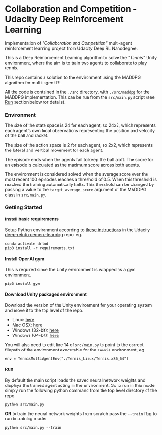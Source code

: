 # Collaboration and Competition - Udacity Deep Reinforcement Learning
Implementation of _"Collaboration and Competition"_ multi-agent reinforcement learning project from Udacity Deep RL Nanodegree.

This is a Deep Reinforcement Learning algorithm to solve the _"Tennis"_ Unity environment, where the aim is 
to train two agents to collaborate to play tennis.

This repo contains a solution to the environment using the MADDPG algorithm for multi-agent RL.

All the code is contained in the `./src` directory, with `./src/maddpg` for the MADDPG implementation. This 
can be run from the `src/main.py` script (see [Run](#run) section below for details).

### Environment
The size of the state space is 24 for each agent, so 24x2, which represents each agent's own local observations representing 
the position and velocity of the ball and racket.

The size of the action space is 2 for each agent, so 2x2, which represents the lateral and vertical movement for each agent.

The episode ends when the agents fail to keep the ball aloft. The score for an episode is calculated as the maximum score across
both agents.

The environment is considered solved when the average score over the most recent 100 episodes reaches a threshold of 0.5. 
When this threshold is reached the training automatically halts. This threshold can be changed by passing a value to 
the `target_average_score` argument of the MADDPG class in `src/main.py`.

### Getting Started

#### Install basic requirements 
Setup Python environment according to [these instructions](https://github.com/udacity/deep-reinforcement-learning#dependencies) 
in the Udacity [deep-reinforcement-learning](https://github.com/udacity/deep-reinforcement-learning) repo.
eg.
```
conda activate drlnd
pip3 install -r requirements.txt
```

#### Install OpenAI gym
This is required since the Unity environment is wrapped as a gym environment.
```
pip3 install gym
```

#### Download Unity packaged environment
Download the version of the Unity environment for your operating system and move it to the top level of the repo. 

- Linux: [here](https://s3-us-west-1.amazonaws.com/udacity-drlnd/P3/Tennis/Tennis_Linux.zip)
- Mac OSX: [here](https://s3-us-west-1.amazonaws.com/udacity-drlnd/P3/Tennis/Tennis.app.zip)
- Windows (32-bit): [here](https://s3-us-west-1.amazonaws.com/udacity-drlnd/P3/Tennis/Tennis_Windows_x86.zip)
- Windows (64-bit): [here](https://s3-us-west-1.amazonaws.com/udacity-drlnd/P3/Tennis/Tennis_Windows_x86_64.zip)

You will also need to edit line 14 of `src/main.py` to point to the correct filepath of the environment executable for
the `Tennis` environment, eg.
```
env = TennisMultiAgentEnv("./Tennis_Linux/Tennis.x86_64")
```

#### Run
By default the main script loads the saved neural network weights and displays the trained agent acting in the environment. 
So to run in this mode simply run the following python command from the top level directory of the repo:
```
python src/main.py
```
**OR** to train the neural network weights from scratch pass the `--train` flag to run in training mode:
```
python src/main.py --train
```